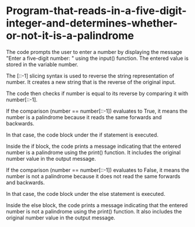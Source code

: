 # Program-that-reads-in-a-five-digit-integer-and-determines-whether-or-not-it-is-a-palindrome
The code prompts the user to enter a number by displaying the message "Enter a five-digit number: " using the input() function. The entered value is stored in the variable number.

The [::-1] slicing syntax is used to reverse the string representation of number. It creates a new string that is the reverse of the original input.

The code then checks if number is equal to its reverse by comparing it with number[::-1].

If the comparison (number == number[::-1]) evaluates to True, it means the number is a palindrome because it reads the same forwards and backwards.

In that case, the code block under the if statement is executed.

Inside the if block, the code prints a message indicating that the entered number is a palindrome using the print() function. It includes the original number value in the output message.

If the comparison (number == number[::-1]) evaluates to False, it means the number is not a palindrome because it does not read the same forwards and backwards.

In that case, the code block under the else statement is executed.

Inside the else block, the code prints a message indicating that the entered number is not a palindrome using the print() function. It also includes the original number value in the output message.
